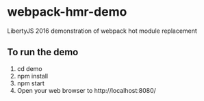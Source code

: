 # webpack-hmr-demo
LibertyJS 2016 demonstration of webpack hot module replacement

To run the demo
---------------
1. cd demo
2. npm install
3. npm start
4. Open your web browser to http://localhost:8080/